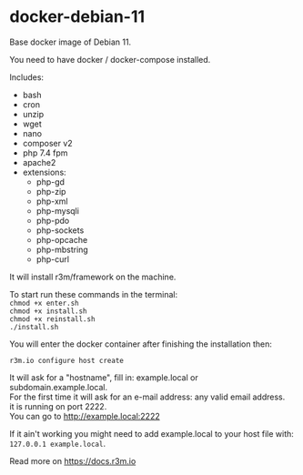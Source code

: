 # docker-debian-11

Base docker image of Debian 11.

You need to have docker / docker-compose installed.

Includes:
- bash
- cron
- unzip
- wget
- nano
- composer v2
- php 7.4 fpm
- apache2
- extensions:
  - php-gd 
  - php-zip 
  - php-xml 
  - php-mysqli 
  - php-pdo 
  - php-sockets 
  - php-opcache 
  - php-mbstring 
  - php-curl

It will install r3m/framework on the machine.

To start run these commands in the terminal:  
`chmod +x enter.sh`  
`chmod +x install.sh`  
`chmod +x reinstall.sh`  
`./install.sh`  

You will enter the docker container after finishing the installation then:

`r3m.io configure host create`    

It will ask for a "hostname", fill in: example.local or subdomain.example.local.  
For the first time it will ask for an e-mail address: any valid email address.  
it is running on port 2222.  
You can go to http://example.local:2222

If it ain't working you might need to add example.local to your host file with: `127.0.0.1 example.local`.

Read more on https://docs.r3m.io 